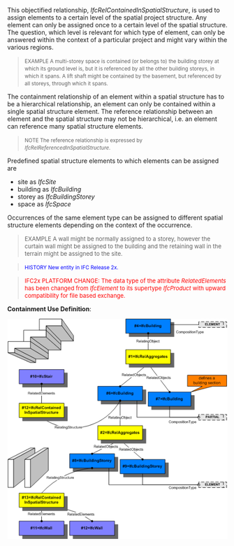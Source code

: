 ﻿This objectified relationship, _IfcRelContainedInSpatialStructure_, is used to assign elements to a certain level of the spatial project structure. Any element can only be assigned once to a certain level of the spatial structure. The question, which level is relevant for which type of element, can only be answered within the context of a particular project and might vary within the various regions.

> <small>EXAMPLE A multi-storey space is contained (or
        belongs to) the building storey at which its ground level
        is, but it is referenced by all the other building
        storeys, in which it spans. A lift shaft might be
        contained by the basement, but referenced by all storeys,
        through which it spans.</small>
> 


The containment relationship of an element within a spatial structure has to be a hierarchical relationship, an element can only be contained within a single spatial structure element. The reference relationship between an element and the spatial structure may not be hierarchical, i.e. an element can reference many spatial structure elements.

> <small>NOTE The reference relationship is expressed by
        <i>IfcRelReferencedInSpatialStructure</i>.</small>
> 


Predefined spatial structure elements to which elements can be assigned are

* site as _IfcSite_ 
* building as _IfcBuilding_ 
* storey as _IfcBuildingStorey_ 
* space as _IfcSpace_ 

Occurrences of the same element type can be assigned to different spatial structure elements depending on the context of the occurrence.

> <font size="-1">EXAMPLE A wall might be normally assigned
        to a storey, however the curtain wall might be assigned
        to the building and the retaining wall in the terrain
        might be assigned to the site.</font>
> 


> <small><font color="#0000FF">HISTORY New entity in IFC
        Release 2x.</font></small>
> 


> <font color="#FF0000" size="-1">IFC2x PLATFORM CHANGE: The
      data type of the attribute <i>RelatedElements</i> has been
      changed from <i>IfcElement</i> to its supertype
      <i>IfcProduct</i> with upward compatibility for file based
      exchange.</font>

****Containment Use Definition****:

!["fig1"](../../../../../../figures/ifcrelcontainedinspatialstructure-fig1.png "The figure shows the use of _IfcRelContainedInSpatialStructure_ to assign a stair and two walls to two different levels within the spatial structure.")